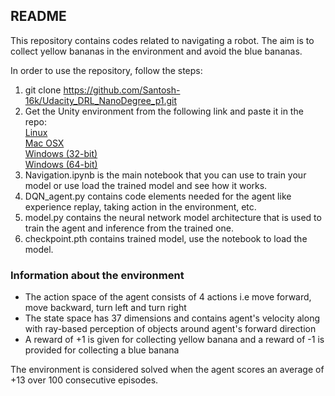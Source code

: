 ## README

This repository contains codes related to navigating a robot. The aim is to collect yellow bananas in the environment and avoid the blue bananas.

In order to use the repository, follow the steps:
1. git clone https://github.com/Santosh-16k/Udacity_DRL_NanoDegree_p1.git
2. Get the Unity environment from the following link and paste it in the repo:  
    [Linux](https://s3-us-west-1.amazonaws.com/udacity-drlnd/P1/Banana/Banana_Linux.zip)  
    [Mac OSX](https://s3-us-west-1.amazonaws.com/udacity-drlnd/P1/Banana/Banana.app.zip)  
    [Windows (32-bit)](https://s3-us-west-1.amazonaws.com/udacity-drlnd/P1/Banana/Banana_Windows_x86.zip)  
    [Windows (64-bit)](https://s3-us-west-1.amazonaws.com/udacity-drlnd/P1/Banana/Banana_Windows_x86_64.zip)  
3. Navigation.ipynb is the main notebook that you can use to train your model or use load the trained model and see how it works.
4. DQN_agent.py contains code elements needed for the agent like experience replay, taking action in the environment, etc.
5. model.py contains the neural network model architecture that is used to train the agent and inference from the trained one.
6. checkpoint.pth contains trained model, use the notebook to load the model.

### Information about the environment
- The action space of the agent consists of 4 actions i.e move forward, move backward, turn left and turn right
- The state space has 37 dimensions and contains agent's velocity along with ray-based perception of objects around agent's forward direction
- A reward of +1 is given for collecting yellow banana and a reward of -1 is provided for collecting a blue banana

The environment is considered solved when the agent scores an average of +13 over 100 consecutive episodes.